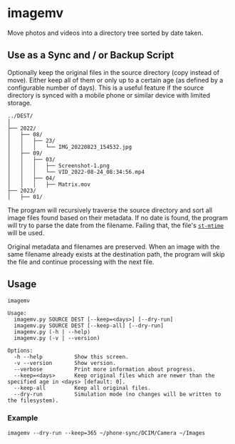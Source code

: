 # imagemv

Move photos and videos into a directory tree sorted by date taken.

## Use as a Sync and / or Backup Script

Optionally keep the original files in the source directory (copy instead of move). 
Either keep all of them or only up to a certain age (as defined by a configurable number of days). This is a useful feature if the source directory is synced with a mobile phone or similar device with limited storage.

```
../DEST/
│
├── 2022/
│   ├── 08/
│   │   ├── 23/
│   │   │   └── IMG_20220823_154532.jpg
│   ├── 09/
│   │   ├── 03/
│   │   │   ├── Screenshot-1.png
│   │   │   └── VID_2022-08-24_08:34:56.mp4
│   │   ├── 04/
│   │   │   ├── Matrix.mov
├── 2023/
│   ├── 01/   
```

The program will recursively traverse the source directory and sort all image files found based on their metadata. If no date is found, the program will try to parse the date from the filename. Failing that, the file's [`st-mtime`](https://en.wikipedia.org/wiki/Stat_(system_call)) will be used.

Original metadata and filenames are preserved. When an image with the same filename already exists at the destination path, the program will skip the file and continue processing with the next file.

## Usage

```
imagemv

Usage:
  imagemv.py SOURCE DEST [--keep=<days>] [--dry-run]
  imagemv.py SOURCE DEST [--keep-all] [--dry-run]
  imagemv.py (-h | --help)
  imagemv.py (-v | --version)

Options:
  -h --help          Show this screen.
  -v --version       Show version.
  --verbose          Print more information about progress.
  --keep=<days>      Keep original files which are newer than the specified age in <days> [default: 0].
  --keep-all         Keep all original files.
  --dry-run          Simulation mode (no changes will be written to the filesystem).
```

### Example

```
imagemv --dry-run --keep=365 ~/phone-sync/DCIM/Camera ~/Images
```
